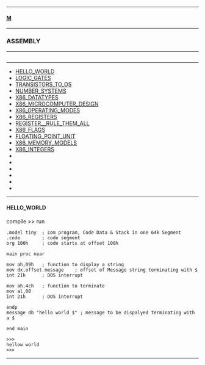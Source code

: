 
---

#### [M](https://github.com/ttltrk/TTT/blob/master/menu.md)

---

### ASSEMBLY

---

```

```

---

* [HELLO_WORLD](#HELLO_WORLD)
* [LOGIC_GATES]()
* [TRANSISTORS_TO_OS]()
* [NUMBER_SYSTEMS]()
* [X86_DATATYPES]()
* [X86_MICROCOMPUTER_DESIGN]()
* [X86_OPERATING_MODES]()
* [X86_REGISTERS]()
* [REGISTER__RULE_THEM_ALL]()
* [X86_FLAGS]()
* [FLOATING_POINT_UNIT]()
* [X86_MEMORY_MODELS]()
* [X86_INTEGERS]()
* []()
* []()
* []()
* []()
* []()
* []()

---

#### HELLO_WORLD

compile >> run

```
.model tiny  ; com program, Code Data & Stack in one 64k Segment
.code        ; code segment
org 100h     ; code starts at offset 100h

main proc near

mov ah,09h   ; function to display a string
mov dx,offset message    ; offset of Message string terminating with $
int 21h      ; DOS interrupt

mov ah,4ch   ; function to terminate
mov al,00
int 21h      ; DOS interrupt

endp
message db "hello world $" ; message to be dispalyed terminating with a $

end main

>>>
hellow world 
>>>
```

---
